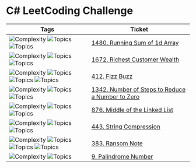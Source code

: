 # C# LeetCoding Challenge

| Tags                                                                                                                                                                                                                     | Ticket                                                                                               |
|--------------------------------------------------------------------------------------------------------------------------------------------------------------------------------------------------------------------------|------------------------------------------------------------------------------------------------------|
| ![Complexity](https://img.shields.io/badge/easy-green) ![Topics](https://img.shields.io/badge/array-blue) ![Topics](https://img.shields.io/badge/prefix_sum-blue)                                                        | [1480. Running Sum of 1d Array](_1480_Running_Sum_Of_1d_Array)                                       |
| ![Complexity](https://img.shields.io/badge/easy-green) ![Topics](https://img.shields.io/badge/array-blue) ![Topics](https://img.shields.io/badge/matrix-blue)                                                            | [1672. Richest Customer Wealth](_1672_Richest_Customer_Wealth)                                       |
| ![Complexity](https://img.shields.io/badge/easy-green) ![Topics](https://img.shields.io/badge/math-blue) ![Topics](https://img.shields.io/badge/string-blue) ![Topics](https://img.shields.io/badge/simulation-blue)     | [412. Fizz Buzz](_412_Fizz_Buzz)                                                                     |
| ![Complexity](https://img.shields.io/badge/easy-green) ![Topics](https://img.shields.io/badge/math-blue) ![Topics](https://img.shields.io/badge/bit_manipulation-blue)                                                   | [1342. Number of Steps to Reduce a Number to Zero](_1342_Number_Of_Steps_To_Reduce_A_Number_To_Zero) |
| ![Complexity](https://img.shields.io/badge/easy-green) ![Topics](https://img.shields.io/badge/linked_list-blue) ![Topics](https://img.shields.io/badge/two_pointers-blue)                                                | [876. Middle of the Linked List](_876_Middle_Of_The_Linked_List)                                     |
| ![Complexity](https://img.shields.io/badge/medium-yellow) ![Topics](https://img.shields.io/badge/string-blue) ![Topics](https://img.shields.io/badge/two_pointers-blue)                                                  | [443. String Compression ](_443_String_Compression)                                                  |
| ![Complexity](https://img.shields.io/badge/easy-green) ![Topics](https://img.shields.io/badge/hash_table-blue) ![Topics](https://img.shields.io/badge/string-blue) ![Topics](https://img.shields.io/badge/counting-blue) | [383. Ransom Note](_383_Ransom_Note)                                                                 ||                                                                                                      |
| ![Complexity](https://img.shields.io/badge/easy-green) ![Topics](https://img.shields.io/badge/math-blue)                                                                                                                 | [9. Palindrome Number](_9_Palindrome_Number)                                                         ||
